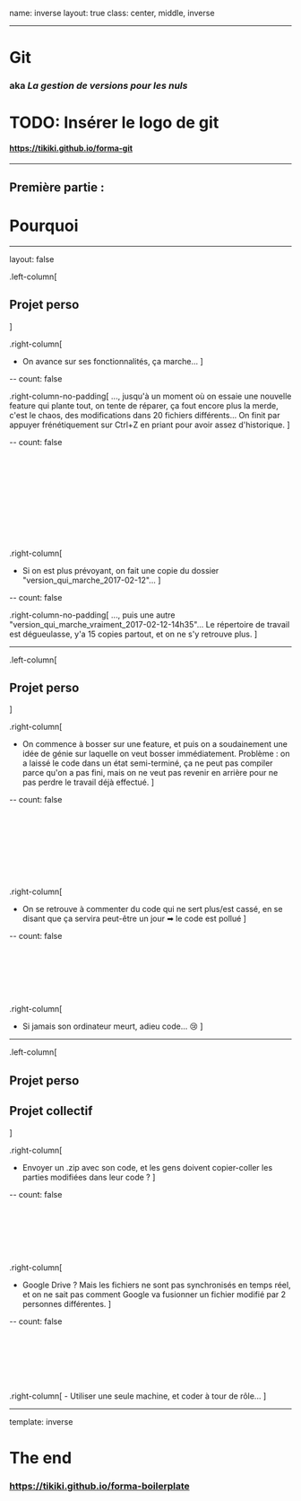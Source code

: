 name: inverse
layout: true
class: center, middle, inverse

---

# Git
### aka *La gestion de versions pour les nuls*

# **TODO: Insérer le logo de git**

#### https://tikiki.github.io/forma-git

---

## Première partie : 
# Pourquoi

---
layout: false

.left-column[
## Projet perso
]

.right-column[
  - On avance sur ses fonctionnalités, ça marche...
]

--
count: false

.right-column-no-padding[
  ..., jusqu'à un moment où on essaie une nouvelle feature qui plante tout, on tente de réparer, ça fout encore plus la merde, c'est le chaos, des modifications dans 20 fichiers différents... On finit par appuyer frénétiquement sur Ctrl+Z en priant pour avoir assez d'historique.
]

--
count: false

<br />
<br />
<br />
<br />
<br />
<br />
<br />
<br />
<br />

.right-column[
  - Si on est plus prévoyant, on fait une copie du dossier "version_qui_marche_2017-02-12"...
]

--
count: false

.right-column-no-padding[
  ..., puis une autre "version_qui_marche_vraiment_2017-02-12-14h35"... Le répertoire de travail est dégueulasse, y'a 15 copies partout, et on ne s'y retrouve plus.
]

---

.left-column[
## Projet perso
]

.right-column[
  - On commence à bosser sur une feature, et puis on a soudainement une idée de génie sur laquelle on veut bosser immédiatement. Problème : on a laissé le code dans un état semi-terminé, ça ne peut pas compiler parce qu'on a pas fini, mais on ne veut pas revenir en arrière pour ne pas perdre le travail déjà effectué.
]

--
count: false

<br />
<br />
<br />
<br />
<br />
<br />
<br />

.right-column[
  - On se retrouve à commenter du code qui ne sert plus/est cassé, en se disant que ça servira peut-être un jour ➡ le code est pollué
]

--
count: false

<br />
<br />
<br />
<br />
<br />

.right-column[
  - Si jamais son ordinateur meurt, adieu code... :cry:
]

---

.left-column[
## Projet perso
## Projet collectif
]

.right-column[
  - Envoyer un .zip avec son code, et les gens doivent copier-coller les parties modifiées dans leur code ?
]

--
count: false

<br />
<br />
<br />
<br />
<br />

.right-column[
  - Google Drive ? Mais les fichiers ne sont pas synchronisés en temps réel, et on ne sait pas comment Google va fusionner un fichier modifié par 2 personnes différentes.
]

--
count: false

<br />
<br />
<br />
<br />
<br />
<br />
.right-column[
  - Utiliser une seule machine, et coder à tour de rôle...
]

---
template: inverse

# The end

### https://tikiki.github.io/forma-boilerplate
